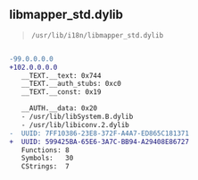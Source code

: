 ## libmapper_std.dylib

> `/usr/lib/i18n/libmapper_std.dylib`

```diff

-99.0.0.0.0
+102.0.0.0.0
   __TEXT.__text: 0x744
   __TEXT.__auth_stubs: 0xc0
   __TEXT.__const: 0x19

   __AUTH.__data: 0x20
   - /usr/lib/libSystem.B.dylib
   - /usr/lib/libiconv.2.dylib
-  UUID: 7FF10386-23E8-372F-A4A7-ED865C181371
+  UUID: 599425BA-65E6-3A7C-BB94-A29408E86727
   Functions: 8
   Symbols:   30
   CStrings:  7

```
